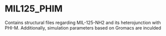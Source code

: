 # MIL125_PHIM
Contains structural files regarding MIL-125-NH2 and its heterojunction with PHI-M. Additionally, simulation parameters based on Gromacs are inculded 
